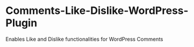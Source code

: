 # Comments-Like-Dislike-WordPress-Plugin
Enables Like and Dislike functionalities for WordPress Comments
